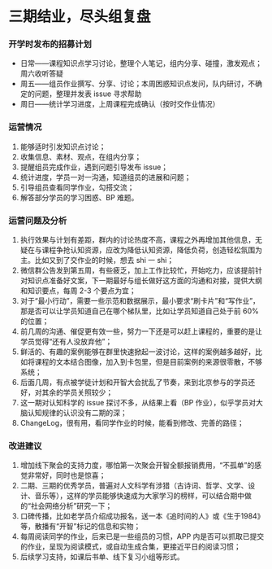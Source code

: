 # 三期结业，尽头组复盘

### 开学时发布的招募计划

- 日常——课程知识点学习讨论，整理个人笔记，组内分享、碰撞，激发观点；周六收听答疑
- 周五——组员作业撰写、分享、讨论；本周困惑知识点发问，队内研讨，不确定的问题，整理并发表 issue 寻求帮助
- 周日——统计学习进度，上周课程完成确认（按时交作业情况）

### 运营情况

1. 能够适时引发知识点讨论；
2. 收集信息、素材、观点，在组内分享；
3. 提醒组员完成作业，遇到问题引导发布 issue；
4. 统计进度，学员一对一沟通，知道组员的进展和问题；
5. 引导组员查看同学作业，勾搭交流；
6. 解答部分学员的学习困惑、BP 难题。

### 运营问题及分析

1. 执行效果与计划有差距，群内的讨论热度不高，课程之外再增加其他信息，无疑在与课程争抢认知资源，应改为降低认知资源，降低负荷，创造轻松氛围为主。比如又到了交作业的时候，想去 shi 一 shi；
2. 微信群公告发到第五周，有些疲乏，加上工作比较忙，开始吃力，应该提前针对知识点准备好文案，下一期最好与组长做好这方面的沟通和对接，提供大纲和知识要点，每周 2-3 个要点为宜；
3. 对于“最小行动”，需要一些示范和数据展示，最小要求“刷卡片”和“写作业”，那是否可以让学员知道自己在哪个梯队里，比如让学员知道自己处于前 60% 的位置；
4. 前几周的沟通、催促更有效一些，努力一下还是可以赶上课程的，重要的是让学员觉得“还有人没放弃他”；
5. 鲜活的、有趣的案例能够在群里快速掀起一波讨论，这样的案例越多越好，比如将课程的文本结合图像，加入到卡包里，但是目前案例的来源很零散，不够系统；
6. 后面几周，有点被学徒计划和开智大会扰乱了节奏，来到北京参与的学员还好，对其余的学员关照较少；
7. 这一期对认知科学的 issue 探讨不多，从结果上看（BP 作业），似乎学员对大脑认知规律的认识没有二期的深；
8. ChangeLog，很有用，看同学作业的时候，能看到修改、完善的路径；	

### 改进建议

1. 增加线下聚会的支持力度，哪怕第一次聚会开智全额报销费用，“不孤单”的感觉非常好，同时也是惊喜；
2. 二期、三期的优秀学员，普遍对人文科学有涉猎（古诗词、哲学、文学、设计、音乐等），这样的学员能够快速成为大家学习的榜样，可以结合期中做的“社会网络分析”研究一下；
3. 口碑传播，比如老学员介绍成功报名，送一本《追时间的人》或《生于1984》等，散播有“开智”标记的信息和实物；
4. 每周阅读同学的作业，后来已是一些组员的习惯，APP 内是否可以抓取已提交的作业，呈现为阅读模式，或自动生成合集，更接近平日的阅读习惯；
5. 后续学习支持，如课后书单、线下复习小组等形式。